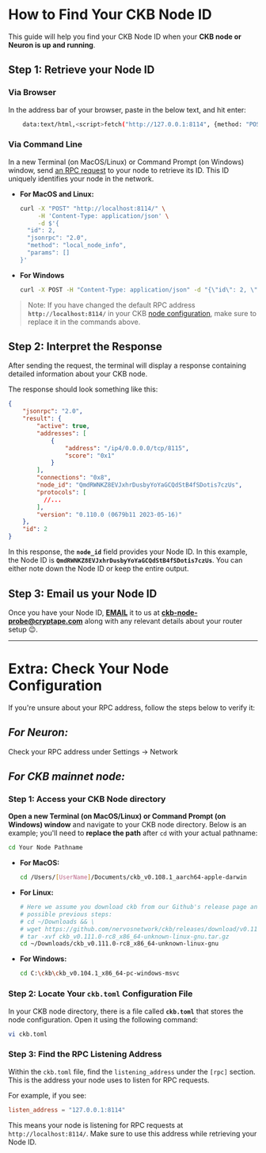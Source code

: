 # How to Find Your CKB Node ID

This guide will help you find your CKB Node ID when your **CKB node or Neuron is up and running**. 

## Step 1: Retrieve your Node ID

### Via Browser

In the address bar of your browser, paste in the below text, and hit enter:

```bash
    data:text/html,<script>fetch("http://127.0.0.1:8114", {method: "POST", headers:{"Content-Type": "application/json"}, body: '{"id":0,"jsonrpc":"2.0","method":"local_node_info","params":[]}'}).then(response => response.json()).then(response => document.write(JSON.stringify(response)));</script>
```


### Via Command Line

In a new Terminal (on MacOS/Linux) or Command Prompt (on Windows) window, send [an RPC request](https://github.com/nervosnetwork/ckb/tree/develop/rpc#method-local_node_info) to your node to retrieve its ID. This ID uniquely identifies your node in the network.

- **For MacOS and Linux:**

    ```bash
    curl -X "POST" "http://localhost:8114/" \
         -H 'Content-Type: application/json' \
         -d $'{
      "id": 2,
      "jsonrpc": "2.0",
      "method": "local_node_info",
      "params": []
    }'
    ```

- **For Windows**

    ```cmd
    curl -X POST -H "Content-Type: application/json" -d "{\"id\": 2, \"jsonrpc\": \"2.0\", \"method\": \"local_node_info\", \"params\": []}" http://localhost:8114 | powershell -command "$json = $input | ConvertFrom-Json; $result = $json.result; $result | ConvertTo-Json; $result | ConvertTo-Json  | Set-Clipboard; $result"

    ```


> Note: If you have changed the default RPC address **`http://localhost:8114/`** in your CKB [node configuration](https://www.notion.so/How-to-Find-Your-CKB-Node-ID-5ce430154e184723928afd4e265f6a23?pvs=21), make sure to replace it in the commands above.
>

## ****Step 2: Interpret the Response****

After sending the request, the terminal will display a response containing detailed information about your CKB node.

The response should look something like this:

```json
{
    "jsonrpc": "2.0",
    "result": {
        "active": true,
        "addresses": [
            {
                "address": "/ip4/0.0.0.0/tcp/8115",
                "score": "0x1"
            }
        ],
        "connections": "0x8",
        "node_id": "QmdRWNKZ8EVJxhrDusbyYoYaGCQdStB4fSDotis7czUs",
        "protocols": [
          //...
        ],
        "version": "0.110.0 (0679b11 2023-05-16)"
    },
    "id": 2
}
```

In this response, the **`node_id`** field provides your Node ID. 
In this example, the Node ID is **`QmdRWNKZ8EVJxhrDusbyYoYaGCQdStB4fSDotis7czUs`**. 
You can either note down the Node ID or keep the entire output.

## Step 3: Email us your Node ID

Once you have your Node ID, **[EMAIL](mailto:ckb-node-probe@cryptape.com)** it to us at **ckb-node-probe@cryptape.com** along with any relevant details about your router setup 😉.

---

# **Extra: Check Your Node Configuration**

If you're unsure about your RPC address, follow the steps below to verify it:

## *For Neuron:*

Check your RPC address under Settings -> Network

## *For CKB mainnet node:*

### Step 1: Access your CKB Node directory

**Open a new Terminal (on MacOS/Linux) or Command Prompt (on Windows) window** and navigate to your CKB node directory. Below is an example; you'll need to **replace the path** after `cd` with your actual pathname:

```bash
cd Your Node Pathname
```

- **For MacOS:**
    
    ```bash
    cd /Users/[UserName]/Documents/ckb_v0.108.1_aarch64-apple-darwin
    ```
    
- **For Linux:**
    
    ```bash
    # Here we assume you download ckb from our Github's release page and untar-ed it directly
    # possible previous steps:
    # cd ~/Downloads && \
    # wget https://github.com/nervosnetwork/ckb/releases/download/v0.111.0-rc8/ckb_v0.111.0-rc8_x86_64-unknown-linux-gnu.tar.gz && \
    # tar -xvf ckb_v0.111.0-rc8_x86_64-unknown-linux-gnu.tar.gz
    cd ~/Downloads/ckb_v0.111.0-rc8_x86_64-unknown-linux-gnu
    ```
    
- **For Windows:**
    
    ```bash
    cd C:\ckb\ckb_v0.104.1_x86_64-pc-windows-msvc
    ```
    

### Step 2: **Locate Your `ckb.toml` Configuration File**

In your CKB node directory, there is a file called **`ckb.toml`** that stores the node configuration. Open it using the following command:

```bash
vi ckb.toml
```

### Step 3: Find the RPC Listening Address

Within the `ckb.toml` file, find the `listening_address` under the `[rpc]` section. This is the address your node uses to listen for RPC requests.

For example, if you see:

```toml
listen_address = "127.0.0.1:8114"
```

This means your node is listening for RPC requests at `http://localhost:8114/`. Make sure to use this address while retrieving your Node ID.
